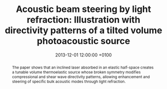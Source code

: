 ---
title: "Acoustic beam steering by light refraction: Illustration with directivity patterns of a tilted volume photoacoustic source"
date: 2013-12-01 12:00:00 +0100
selected: false
pub: "The Journal of the Acoustical Society of America 134(6): 4381-4392"
pub_date: "2013"
semantic_scholar_id: 488d597f258bf2baab538d672680b95df9c7811a
abstract: >-
  The paper shows that an inclined laser absorbed in an elastic half-space creates a tunable volume thermoelastic source 
  whose broken symmetry modifies compressional and shear wave directivity patterns, allowing enhancement and steering of 
  specific bulk acoustic modes through light refraction.
cover: /assets/images/covers/Cover_Raetz_2013_10-1121_1-4828825.png
authors:
  - Samuel Raetz
  - Thomas Dehoux
  - Mathieu Perton
  - Bertrand Audoin
links:
  DOI: http://dx.doi.org/10.1121/1.4828825
#  PDF: /assets/publications_pdf/Raetz_2013_10-1121_1-4828825.pdf

---
